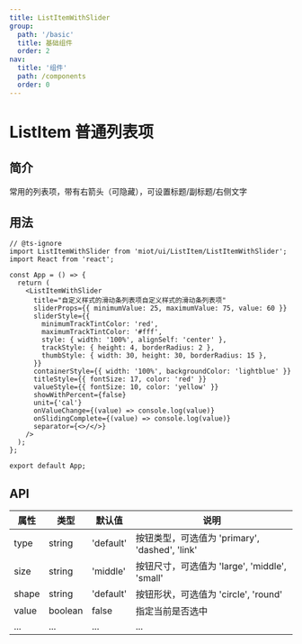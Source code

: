 ```yaml
---
title: ListItemWithSlider
group:
  path: '/basic'
  title: 基础组件
  order: 2
nav:
  title: '组件'
  path: /components
  order: 0
---
```


# ListItem 普通列表项

## 简介

常用的列表项，带有右箭头（可隐藏），可设置标题/副标题/右侧文字

## 用法

```tsx
// @ts-ignore
import ListItemWithSlider from 'miot/ui/ListItem/ListItemWithSlider';
import React from 'react';

const App = () => {
  return (
    <ListItemWithSlider
      title="自定义样式的滑动条列表项自定义样式的滑动条列表项"
      sliderProps={{ minimumValue: 25, maximumValue: 75, value: 60 }}
      sliderStyle={{
        minimumTrackTintColor: 'red',
        maximumTrackTintColor: '#fff',
        style: { width: '100%', alignSelf: 'center' },
        trackStyle: { height: 4, borderRadius: 2 },
        thumbStyle: { width: 30, height: 30, borderRadius: 15 },
      }}
      containerStyle={{ width: '100%', backgroundColor: 'lightblue' }}
      titleStyle={{ fontSize: 17, color: 'red' }}
      valueStyle={{ fontSize: 10, color: 'yellow' }}
      showWithPercent={false}
      unit={'cal'}
      onValueChange={(value) => console.log(value)}
      onSlidingComplete={(value) => console.log(value)}
      separator={<>/</>}
    />
  );
};

export default App;
```

## API

| 属性  | 类型    | 默认值    | 说明                                           |
| ----- | ------- | --------- | ---------------------------------------------- |
| type  | string  | 'default' | 按钮类型，可选值为 'primary', 'dashed', 'link' |
| size  | string  | 'middle'  | 按钮尺寸，可选值为 'large', 'middle', 'small'  |
| shape | string  | 'default' | 按钮形状，可选值为 'circle', 'round'           |
| value | boolean | false     | 指定当前是否选中                               |
| ...   | ...     | ...       | ...                                            |
